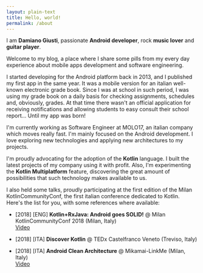 ```yaml
---
layout: plain-text
title: Hello, world!
permalink: /about
---
```


I am **Damiano Giusti**, passionate **Android developer**, rock **music lover** and **guitar player**.

Welcome to my blog, a place where I share some pills from my every day experience about mobile apps 
development and software engineering. 

I started developing for the Android platform back in 2013, and I published my first app in 
the same year. It was a mobile version for an italian well-known electronic grade book. Since I was
at school in such period, I was using my grade book on a daily basis for checking assignments, 
schedules and, obviously, grades. At that time there wasn't an official application for receiving
notifications and allowing students to easy consult their school report... Until my app was born!

I'm currently working as Software Engineer at MOLO17, an italian company which moves really fast. 
I'm mainly focused on the Android development. I love exploring new technologies and applying new
architectures to my projects. 

I'm proudly advocating for the adoption of the **Kotlin** language. I built the latest projects of
my company using it with profit. Also, I'm experimenting the **Kotlin Multiplatform** feature, 
discovering the great amount of possibilities that such technology makes available to us. 

I also held some talks, proudly participating at the first edition of the Milan KotlinCommunityConf,
the first italian conference dedicated to Kotlin.  
Here's the list for you, with some references where available:

* [2018] [ENG] **Kotlin+RxJava: Android goes SOLID!** @ Milan KotlinCommunityConf 2018 (Milan, Italy)  
[Video](https://vimeo.com/279206868)
* [2018] [ITA] **Discover Kotlin** @ TEDx Castelfranco Veneto (Treviso, Italy)  

* [2018] [ITA] **Android Clean Architecture** @ Mikamai-LinkMe (Milan, Italy)  
[Video](https://youtu.be/XViH7tGpffQ?t=1982)
